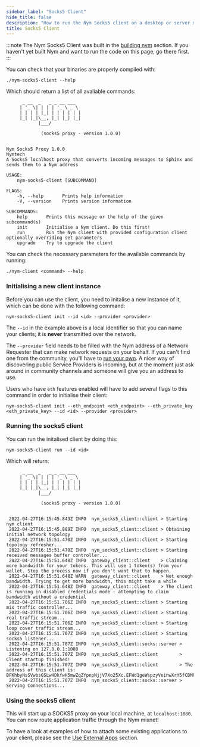 ```yaml
---
sidebar_label: "Socks5 Client"
hide_title: false
description: "How to run the Nym Socks5 client on a desktop or server machine."
title: Socks5 Client
---
```


:::note
The Nym Socks5 Client was built in the [building nym](/docs/next/run-nym-nodes/build-nym/) section. If you haven't yet built Nym and want to run the code on this page, go there first.
:::

You can check that your binaries are properly compiled with:

```
./nym-socks5-client --help
```

Which should return a list of all avaliable commands:

```
      _ __  _   _ _ __ ___
     | '_ \| | | | '_ \ _ \
     | | | | |_| | | | | | |
     |_| |_|\__, |_| |_| |_|
            |___/

             (socks5 proxy - version 1.0.0)

    
Nym Socks5 Proxy 1.0.0
Nymtech
A Socks5 localhost proxy that converts incoming messages to Sphinx and sends them to a Nym address

USAGE:
    nym-socks5-client [SUBCOMMAND]

FLAGS:
    -h, --help       Prints help information
    -V, --version    Prints version information

SUBCOMMANDS:
    help       Prints this message or the help of the given subcommand(s)
    init       Initialise a Nym client. Do this first!
    run        Run the Nym client with provided configuration client optionally overriding set parameters
    upgrade    Try to upgrade the client
```

You can check the necessary parameters for the available commands by running:

```
./nym-client <command> --help 
```

### Initialising a new client instance

Before you can use the client, you need to initalise a new instance of it, which can be done with the following command:

```
nym-socks5-client init --id <id> --provider <provider>
```

The `--id` in the example above is a local identifier so that you can name your clients; it is **never** transmitted over the network.

The `--provider` field needs to be filled with the Nym address of a Network Requester that can make network requests on your behalf. If you can't find one from the community, you'll have to [run your own](/docs/stable/run-nym-nodes/nodes/requester/). A nicer way of discovering public Service Providers is incoming, but at the moment just ask around in community channels and someone will give you an address to use. 

Users who have `eth` features enabled will have to add several flags to this command in order to initialise their client: 

```
nym-socks5-client init --eth_endpoint <eth_endpoint> --eth_private_key <eth_private_key> --id <id> --provider <provider>
```
### Running the socks5 client

You can run the initalised client by doing this:

```
nym-socks5-client run --id <id>
```

Which will return: 

```
      _ __  _   _ _ __ ___
     | '_ \| | | | '_ \ _ \
     | | | | |_| | | | | | |
     |_| |_|\__, |_| |_| |_|
            |___/

             (socks5 proxy - version 1.0.0)

    
 2022-04-27T16:15:45.843Z INFO  nym_socks5_client::client > Starting nym client
 2022-04-27T16:15:45.889Z INFO  nym_socks5_client::client > Obtaining initial network topology
 2022-04-27T16:15:51.470Z INFO  nym_socks5_client::client > Starting topology refresher...
 2022-04-27T16:15:51.470Z INFO  nym_socks5_client::client > Starting received messages buffer controller...
 2022-04-27T16:15:51.648Z INFO  gateway_client::client    > Claiming more bandwidth for your tokens. This will use 1 token(s) from your wallet. Stop the process now if you don't want that to happen.
 2022-04-27T16:15:51.648Z WARN  gateway_client::client    > Not enough bandwidth. Trying to get more bandwidth, this might take a while
 2022-04-27T16:15:51.648Z INFO  gateway_client::client    > The client is running in disabled credentials mode - attempting to claim bandwidth without a credential
 2022-04-27T16:15:51.706Z INFO  nym_socks5_client::client > Starting mix traffic controller...
 2022-04-27T16:15:51.706Z INFO  nym_socks5_client::client > Starting real traffic stream...
 2022-04-27T16:15:51.706Z INFO  nym_socks5_client::client > Starting loop cover traffic stream...
 2022-04-27T16:15:51.707Z INFO  nym_socks5_client::client > Starting socks5 listener...
 2022-04-27T16:15:51.707Z INFO  nym_socks5_client::socks::server > Listening on 127.0.0.1:1080
 2022-04-27T16:15:51.707Z INFO  nym_socks5_client::client        > Client startup finished!
 2022-04-27T16:15:51.707Z INFO  nym_socks5_client::client        > The address of this client is: BFKhbyNsSVwbsGSLwHDkfwH5mwZqZYpnpNjjV7Xo25Xc.EFWd1geWspzyVeinwXrY5fCBMRtAKV1QmK1CNFhAA8VG@BNjYZPxzcJwczXHHgBxCAyVJKxN6LPteDRrKapxWmexv
 2022-04-27T16:15:51.707Z INFO  nym_socks5_client::socks::server > Serving Connections...
```

### Using the socks5 client

This will start up a SOCKS5 proxy on your local machine, at `localhost:1080`. You can now route application traffic through the Nym mixnet! 

To have a look at examples of how to attach some existing applications to your client, please see the [Use External Apps](/docs/stable/use-external-apps/) section. 